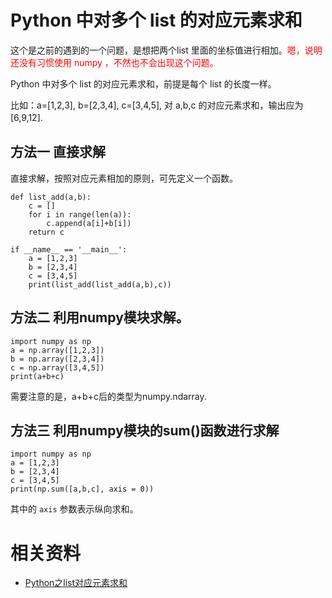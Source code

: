 

# Python 中对多个 list 的对应元素求和

这个是之前的遇到的一个问题，是想把两个list 里面的坐标值进行相加。<span style="color:red;">嗯，说明还没有习惯使用 numpy ，不然也不会出现这个问题。</span>


Python 中对多个 list 的对应元素求和，前提是每个 list 的长度一样。


比如：a=[1,2,3], b=[2,3,4], c=[3,4,5], 对 a,b,c 的对应元素求和，输出应为 [6,9,12].
　　
## 方法一 直接求解


直接求解，按照对应元素相加的原则，可先定义一个函数。


```
def list_add(a,b):
​    c = []
​    for i in range(len(a)):
​        c.append(a[i]+b[i])
​    return c

if __name__ == '__main__':
​    a = [1,2,3]
​    b = [2,3,4]
​    c = [3,4,5]
​    print(list_add(list_add(a,b),c))
```


## 方法二 利用numpy模块求解。

```
import numpy as np
a = np.array([1,2,3])
b = np.array([2,3,4])
c = np.array([3,4,5])
print(a+b+c)
```


需要注意的是，a+b+c后的类型为numpy.ndarray.



## 方法三 利用numpy模块的sum()函数进行求解


```
import numpy as np
a = [1,2,3]
b = [2,3,4]
c = [3,4,5]
print(np.sum([a,b,c], axis = 0))
```

其中的 `axis` 参数表示纵向求和。



# 相关资料

- [Python之list对应元素求和](https://blog.csdn.net/jclian91/article/details/78118805)
